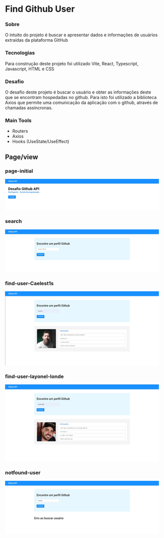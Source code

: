 # Find Github User 
### Sobre 
O intuito do projeto é buscar e apresentar dados e informações de usuários extraídas da plataforma GitHub

### Tecnologias 
Para construção deste projeto foi utilizado Vite, React, Typescript, Javascript, HTML e CSS

### Desafio 
O desafio deste projeto é buscar o usuário e obter as informações deste que se encontram hospedadas no github. 
Para isto foi utilizado a biblioteca Axios que permite uma comunicação da aplicação com o github, através de chamadas assíncronas.

### Main Tools 
* Routers
* Axios
* Hooks (UseState/UseEffect)

## Page/view 
### page-initial 
<img src="https://github.com/Caelest1s/datafiles/blob/main/assets/github-search/github-welcome.JPG" />

### search 
<img src="https://github.com/Caelest1s/datafiles/blob/main/assets/github-search/github-search.jpg" />

### find-user-Caelest1s 
<img src="https://github.com/Caelest1s/datafiles/blob/main/assets/github-search/github-caelestis.JPG" />

### find-user-layonel-londe 
<img src="https://github.com/Caelest1s/datafiles/blob/main/assets/github-search/github-layonel-londe.jpg" />

### notfound-user 
<img src="https://github.com/Caelest1s/datafiles/blob/main/assets/github-search/github-error-user.jpg" />

